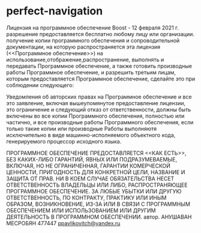 # perfect-navigation
Лицензия на программное обеспечение Boost - 12 февраля 2021 г.
разрешение предоставляется бесплатно любому лицу или организации.
получение копии программного обеспечения и сопроводительной документации, на которую распространяется
эта лицензия (<<Программное обеспечение>>) на использование,отображение,распространение,
выполнять и передавать Программное обеспечение, а также готовить производные работы
Программное обеспечение, и разрешить третьим лицам, которым предоставляется Программное обеспечение,
сделайте это при соблюдении следующего:

Уведомления об авторских правах на Программное обеспечение и все это заявление, включая
вышеупомянутое предоставление лицензии, это ограничение и следующий отказ от ответственности,
должны быть включены во все копии Программного обеспечения, полностью или частично, и
все производные работы Программного обеспечения, если только такие копии или производные
Работы выполняютя исключительно в виде машинно-исполняемого объектного кода, генерируемого
процессор исходного языка.

ПРОГРАММНОЕ ОБЕСПЕЧЕНИЕ ПРЕДОСТАВЛЯЕТСЯ <<КАК ЕСТЬ>>, БЕЗ КАКИХ-ЛИБО ГАРАНТИЙ, ЯВНЫХ ИЛИ
ПОДРАЗУМЕВАЕМЫЕ, ВКЛЮЧАЯ, НО НЕ ОГРАНИЧЕННАЯ, ГАРАНТИИ КОМЕРЧЕСКОЙ ЦЕННОСТИ,
ПРИГОДНОСТЬ ДЛЯ КОНКРЕТНОЙ ЦЕЛИ, НАЗВАНИЕ И ЗАЩИТА ОТ ПРАВ. НИ В КОЕМ СЛУЧАЕ
ОБЯЗАТЕЛЬСТВА НЕСЕТ ОТВЕТСТВЕННОСТЬ ВЛАДЕЛЬЦЫ ИЛИ ЛИБО, РАСПРОСТРАНЯЮЩЕЕ ПРОГРАММНОЕ ОБЕСПЕЧЕНИЕ.
ЗА ЛЮБЫЕ УБЫТКИ ИЛИ ДРУГУЮ ОТВЕТСТВЕННОСТЬ, ПО КОНТРАКТУ, ПРАКТИКУ ИЛИ ИНЫМ ОБРАЗОМ,
ВОЗНИКНОВЕНИЕ, ИЗ-ЗА ИЛИ В СВЯЗИ С ПРОГРАММНЫМ ОБЕСПЕЧЕНИЕМ ИЛИ ИСПОЛЬЗОВАНИЕМ ИЛИ ДРУГИМ
ДЕЯТЕЛЬНОСТЬ В ПРОГРАММНОМ ОБЕСПЕЧЕНИИ.
автор. АНУШАВАН МЕСРОБЯН
477447 ppavlikovitch@yandex.ru

